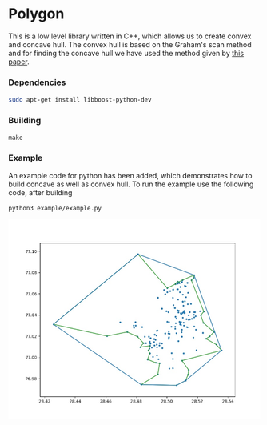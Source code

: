 # Polygon
This is a low level library written in C++, which allows us to create convex and concave hull.
The convex hull is based on the Graham's scan method and for finding the concave hull we have used the method given by [this paper](http://www.iis.sinica.edu.tw/page/jise/2012/201205_10.pdf).

### Dependencies
```sh
sudo apt-get install libboost-python-dev
```
### Building
```
make
```
### Example

An example code for python has been added, which demonstrates how to build concave as well as convex hull.
To run the example use the following code, after building
```
python3 example/example.py
```
![Example Image](/example/example.jpg?raw=true "Example Image")